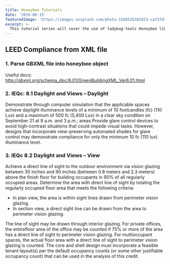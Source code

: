 ```yaml
---
title: Honeybee Tutorials
date: '2019-06-15'
featuredImage: 'https://images.unsplash.com/photo-1568526381923-caf3fd520382?ixlib=rb-1.2.1&auto=format&fit=crop&w=1050&q=80'
excerpt: >-
  This tutorial series will cover the use of ladybug-tools Honeybee library implemented in pure python!
---
```


## LEED Compliance from XML file

### 1. Parse GBXML file into honeybee object
Useful docs: http://gbxml.org/schema_doc/6.01/GreenBuildingXML_Ver6.01.html

### 2. IEQc: 8.1 Daylight and Views – Daylight
Demonstrate through computer simulation that the applicable spaces achieve daylight
illuminance levels of a minimum of 10 footcandles (fc) (110 Lux) and a maximum of 500 fc
(5,400 Lux) in a clear sky condition on September 21 at 9 a.m. and 3 p.m.; areas
Provide glare control devices to avoid high-contrast situations that could impede visual
tasks. However, designs that incorporate view-preserving automated shades for glare
control may demonstrate compliance for only the minimum 10 fc (110 lux) illuminance level. 
### 3. IEQc 8.2 Daylight and Views – View 
Achieve a direct line of sight to the outdoor environment via vision glazing between 30 inches
and 90 inches (between 0.8 meters and 2.3 meters) above the finish floor for building
occupants in 90% of all regularly occupied areas. Determine the area with direct line of sight by
totaling the regularly occupied floor area that meets the following criteria:
* In plan view, the area is within sight lines drawn from perimeter vision glazing.
* In section view, a direct sight line can be drawn from the area to perimeter vision glazing.

The line of sight may be drawn through interior glazing. For private offices, the entirefloor area
of the office may be counted if 75% or more of the area has a direct line of sight to perimeter
vision glazing. For multioccupant spaces, the actual floor area with a direct line of sight to
perimeter vision glazing is counted.
The core and shell design must incorporate a feasible tenant layout(s) per the default
occupancy counts (or some other justifiable occupancy count) that can be used in the analysis
of this credit.